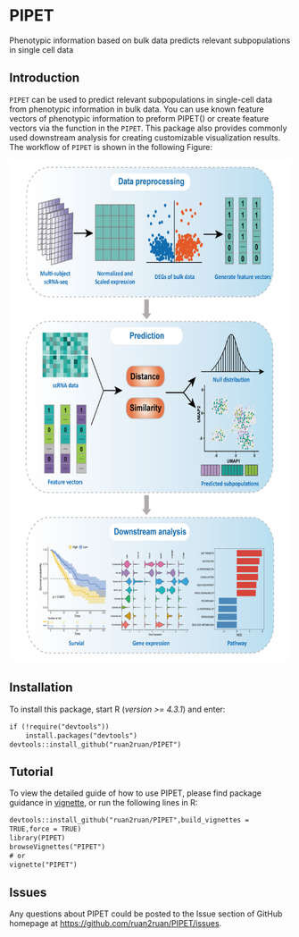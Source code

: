 # PIPET

Phenotypic information based on bulk data predicts relevant subpopulations in single cell data

## Introduction

`PIPET` can be used to predict relevant subpopulations in single-cell data from phenotypic information in bulk data. You can use known feature vectors of phenotypic information to preform PIPET() or create feature vectors via the function in the `PIPET`. This package also provides commonly used downstream analysis for creating customizable visualization results. The workflow of `PIPET` is shown in the following Figure:

<p align="center">
<img src=Figure_PIPET.jpg height="900" width="640">
</p>

## Installation

To install this package, start R (*version >= 4.3.1*) and enter:

``` {r}
if (!require("devtools")) 
    install.packages("devtools")
devtools::install_github("ruan2ruan/PIPET")
```

## Tutorial

To view the detailed guide of how to use PIPET, please find package guidance in [vignette](https://ruan2ruan.github.io/PIPET.html), or run the following lines in R:

```{r}
devtools::install_github("ruan2ruan/PIPET",build_vignettes = TRUE,force = TRUE)
library(PIPET)
browseVignettes("PIPET")
# or
vignette("PIPET")
```

## Issues

Any questions about PIPET could be posted to the Issue section of GitHub homepage at https://github.com/ruan2ruan/PIPET/issues.

